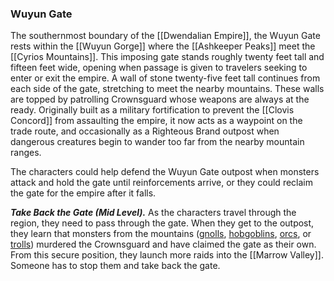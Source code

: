 ### Wuyun Gate

The southernmost boundary of the [[Dwendalian Empire]], the Wuyun Gate rests within the [[Wuyun Gorge]] where the [[Ashkeeper Peaks]] meet the [[Cyrios Mountains]]. This imposing gate stands roughly twenty feet tall and fifteen feet wide, opening when passage is given to travelers seeking to enter or exit the empire. A wall of stone twenty-five feet tall continues from each side of the gate, stretching to meet the nearby mountains. These walls are topped by patrolling Crownsguard whose weapons are always at the ready. Originally built as a military fortification to prevent the [[Clovis Concord]] from assaulting the empire, it now acts as a waypoint on the trade route, and occasionally as a Righteous Brand outpost when dangerous creatures begin to wander too far from the nearby mountain ranges.

The characters could help defend the Wuyun Gate outpost when monsters attack and hold the gate until reinforcements arrive, or they could reclaim the gate for the empire after it falls.

_**Take Back the Gate (Mid Level).**_ As the characters travel through the region, they need to pass through the gate. When they get to the outpost, they learn that monsters from the mountains ([gnolls](https://www.dndbeyond.com/monsters/gnoll), [hobgoblins](https://www.dndbeyond.com/monsters/hobgoblin), [orcs](https://www.dndbeyond.com/monsters/orc), or [trolls](https://www.dndbeyond.com/monsters/troll)) murdered the Crownsguard and have claimed the gate as their own. From this secure position, they launch more raids into the [[Marrow Valley]]. Someone has to stop them and take back the gate.